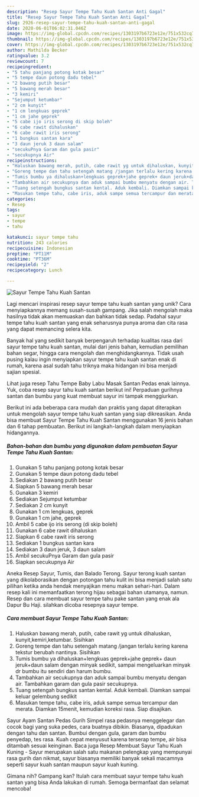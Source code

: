 ```yaml
---
description: "Resep Sayur Tempe Tahu Kuah Santan Anti Gagal"
title: "Resep Sayur Tempe Tahu Kuah Santan Anti Gagal"
slug: 2926-resep-sayur-tempe-tahu-kuah-santan-anti-gagal
date: 2020-06-01T06:02:31.046Z
image: https://img-global.cpcdn.com/recipes/1303197b6723e12e/751x532cq70/sayur-tempe-tahu-kuah-santan-foto-resep-utama.jpg
thumbnail: https://img-global.cpcdn.com/recipes/1303197b6723e12e/751x532cq70/sayur-tempe-tahu-kuah-santan-foto-resep-utama.jpg
cover: https://img-global.cpcdn.com/recipes/1303197b6723e12e/751x532cq70/sayur-tempe-tahu-kuah-santan-foto-resep-utama.jpg
author: Mathilda Becker
ratingvalue: 3.2
reviewcount: 7
recipeingredient:
- "5 tahu panjang potong kotak besar"
- "5 tempe daun potong dadu tebel"
- "2 bawang putih besar"
- "5 bawang merah besar"
- "3 kemiri"
- "Sejumput ketumbar"
- "2 cm kunyit"
- "1 cm lengkuas geprek"
- "1 cm jahe geprek"
- "5 cabe ijo iris serong di skip boleh"
- "6 cabe rawit dihaluskan"
- "6 cabe rawit iris serong"
- "1 bungkus santan kara"
- "3 daun jeruk 3 daun salam"
- "secukuPnya Garam dan gula pasir"
- "secukupnya Air"
recipeinstructions:
- "Haluskan bawang merah, putih, cabe rawit yg untuk dihaluskan, kunyit,kemiri,ketumbar. Sisihkan"
- "Goreng tempe dan tahu setengah matang /jangan terlalu kering karena tekstur berubah nantinya. Sisihkan"
- "Tumis bumbu ya dihaluskan+lengkuas geprek+jahe geprek+ daun jeruk+daun salam dengan minyak sedikit, sampai mengeluarkan minyak dr bumbu itu sendiri dan harum bumbu."
- "Tambahkan air secukupnya dan aduk sampai bumbu menyatu dengan air. Tambahkan garam dan gula pasir secukupnya."
- "Tuang setengah bungkus santan kental. Aduk kembali. Diamkan sampai keluar gelembung sedikit"
- "Masukan tempe tahu, cabe iris, aduk sampe semua tercampur dan merata. Diamkan 15menit, kemudian koreksi rasa. Siap disajikan."
categories:
- Resep
tags:
- sayur
- tempe
- tahu

katakunci: sayur tempe tahu 
nutrition: 243 calories
recipecuisine: Indonesian
preptime: "PT11M"
cooktime: "PT36M"
recipeyield: "2"
recipecategory: Lunch

---
```



![Sayur Tempe Tahu Kuah Santan](https://img-global.cpcdn.com/recipes/1303197b6723e12e/751x532cq70/sayur-tempe-tahu-kuah-santan-foto-resep-utama.jpg)

Lagi mencari inspirasi resep sayur tempe tahu kuah santan yang unik? Cara menyiapkannya memang susah-susah gampang. Jika salah mengolah maka hasilnya tidak akan memuaskan dan bahkan tidak sedap. Padahal sayur tempe tahu kuah santan yang enak seharusnya punya aroma dan cita rasa yang dapat memancing selera kita.

Banyak hal yang sedikit banyak berpengaruh terhadap kualitas rasa dari sayur tempe tahu kuah santan, mulai dari jenis bahan, kemudian pemilihan bahan segar, hingga cara mengolah dan menghidangkannya. Tidak usah pusing kalau ingin menyiapkan sayur tempe tahu kuah santan enak di rumah, karena asal sudah tahu triknya maka hidangan ini bisa menjadi sajian spesial.

Lihat juga resep Tahu Tempe Baby Labu Masak Santan Pedas enak lainnya. Yuk, coba resep sayur tahu kuah santan berikut ini! Perpaduan gurihnya santan dan bumbu yang kuat membuat sayur ini tampak menggiurkan.


Berikut ini ada beberapa cara mudah dan praktis yang dapat diterapkan untuk mengolah sayur tempe tahu kuah santan yang siap dikreasikan. Anda bisa membuat Sayur Tempe Tahu Kuah Santan menggunakan 16 jenis bahan dan 6 tahap pembuatan. Berikut ini langkah-langkah dalam menyiapkan hidangannya.

<!--inarticleads1-->

##### Bahan-bahan dan bumbu yang digunakan dalam pembuatan Sayur Tempe Tahu Kuah Santan:

1. Gunakan 5 tahu panjang potong kotak besar
1. Gunakan 5 tempe daun potong dadu tebel
1. Sediakan 2 bawang putih besar
1. Siapkan 5 bawang merah besar
1. Gunakan 3 kemiri
1. Sediakan Sejumput ketumbar
1. Sediakan 2 cm kunyit
1. Gunakan 1 cm lengkuas, geprek
1. Gunakan 1 cm jahe, geprek
1. Ambil 5 cabe ijo iris serong (di skip boleh)
1. Gunakan 6 cabe rawit dihaluskan
1. Siapkan 6 cabe rawit iris serong
1. Sediakan 1 bungkus santan kara
1. Sediakan 3 daun jeruk, 3 daun salam
1. Ambil secukuPnya Garam dan gula pasir
1. Siapkan secukupnya Air


Aneka Resep Sayur, Tumis, dan Balado Terong. Sayur terong kuah santan yang dikolaborasikan dengan potongan tahu kulit ini bisa menjadi salah satu pilihan ketika anda hendak menyajikan menu makan sehari-hari. Dalam resep kali ini memanfaatkan terong hijau sebagai bahan utamanya, namun. Resep dan cara membuat sayur tempe tahu pake santan yang enak ala Dapur Bu Haji. silahkan dicoba resepnya sayur tempe. 

<!--inarticleads2-->

##### Cara membuat Sayur Tempe Tahu Kuah Santan:

1. Haluskan bawang merah, putih, cabe rawit yg untuk dihaluskan, kunyit,kemiri,ketumbar. Sisihkan
1. Goreng tempe dan tahu setengah matang /jangan terlalu kering karena tekstur berubah nantinya. Sisihkan
1. Tumis bumbu ya dihaluskan+lengkuas geprek+jahe geprek+ daun jeruk+daun salam dengan minyak sedikit, sampai mengeluarkan minyak dr bumbu itu sendiri dan harum bumbu.
1. Tambahkan air secukupnya dan aduk sampai bumbu menyatu dengan air. Tambahkan garam dan gula pasir secukupnya.
1. Tuang setengah bungkus santan kental. Aduk kembali. Diamkan sampai keluar gelembung sedikit
1. Masukan tempe tahu, cabe iris, aduk sampe semua tercampur dan merata. Diamkan 15menit, kemudian koreksi rasa. Siap disajikan.


Sayur Ayam Santan Pedas Gurih Simpel rasa pedasnya menggelegar dan cocok bagi yang suka pedes, cara buatnya dibikin. Biasanya, dipadukan dengan tahu dan santan. Bumbui dengan gula, garam dan bumbu penyedap, tes rasa. Kuah cepat menyusut karena terserap tempe, air bisa ditambah sesuai keinginan. Baca juga Resep Membuat Sayur Tahu Kuah Kuning - Sayur merupakan salah satu makanan pelengkap yang mempunyai rasa gurih dan nikmat, sayur biasanya memiliki banyak sekali macamnya seperti sayur kuah santan maupun sayur kuah kuning. 

Gimana nih? Gampang kan? Itulah cara membuat sayur tempe tahu kuah santan yang bisa Anda lakukan di rumah. Semoga bermanfaat dan selamat mencoba!
